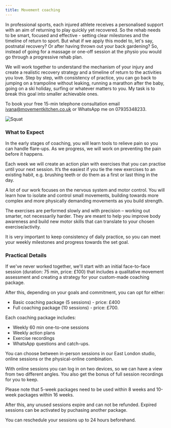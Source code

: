 ```yaml
---
title: Movement coaching
---
```


In professional sports, each injured athlete receives a personalised support with an aim of returning to play quickly yet recovered. So the rehab needs to be smart, focused and effective - setting clear milestones and the timeline of return to sport. But what if we apply this model to, let's say, postnatal recovery? Or after having thrown out your back gardening? So, instead of going for a massage or one-off session at the physio you would go through a progressive rehab plan. 

We will work together to understand the mechanism of your injury and create a realistic recovery strategy and a timeline of return to the activities you love. Step by step, with consistency of practice, you can go back to jumping on a trampoline without leaking, running a marathon after the baby, going on a ski holiday, surfing or whatever matters to you. My task is to break this goal into smaller achievable ones.


To book your free 15-min telephone consultation email [ivana@movementkitchen.co.uk](ivana@movementkitchen.co.uk) or WhatsApp me on 07935348233. 

![Squat](/images/squat.jpg)


### What to Expect

In the early stages of coaching, you will learn tools to relieve pain so you can handle flare-ups. As we progress, we will work on preventing the pain before it happens.

Each week we will create an action plan with exercises that you can practise until your next session. It’s the easiest if you tie the new exercises to an existing habit, e.g. brushing teeth or do them as a first or last thing in the day.

A lot of our work focuses on the nervous system and motor control. You will learn how to isolate and control small movements, building towards more complex and more physically demanding movements as you build strength.

The exercises are performed slowly and with precision – working out smarter, not necessarily harder. They are meant to help you improve body awareness and build new motor skills that can translate to your chosen exercise/activity.

It is very important to keep consistency of daily practice, so you can meet your weekly milestones and progress towards the set goal.


### Practical Details

If we've never worked together, we'll start with an initial face-to-face session
(duration: 75 min, price: £100) that includes a qualitative movement assessment
and creating a strategy for your custom-made coaching package.

After this, depending on your goals and commitment, you can opt for either:

- Basic coaching package (5 sessions) - price: £400
- Full coaching package (10 sessions) - price: £700.

Each coaching package includes:

- Weekly 60 min one-to-one sessions
- Weekly action plans 
- Exercise recordings
- WhatsApp questions and catch-ups.

You can choose between in-person sessions in our East London studio, online sessions or the physical-online combination.

With online sessions you can log in on two devices, so we can have a view from two different angles. You also get the bonus of full session recordings for you to keep.

Please note that 5-week packages need to be used within 8 weeks and 10-week packages within 16 weeks.

After this, any unused sessions expire and can not be refunded. Expired sessions can be activated by puchasing another package.

You can reschedule your sessions up to 24 hours beforehand.